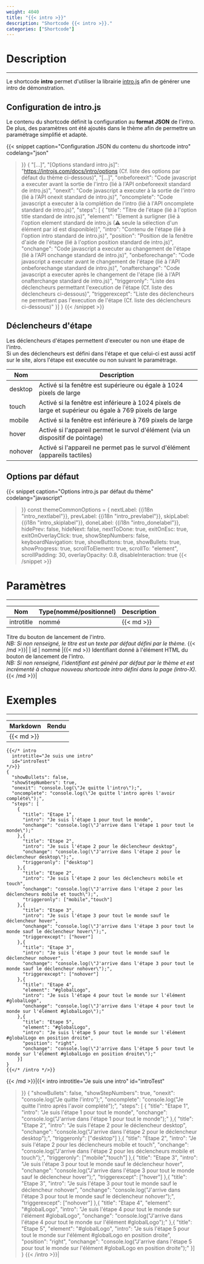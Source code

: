 ```yaml
---
weight: 4040
title: "{{< intro >}}"
description: "Shortcode {{< intro >}}."
categories: ["Shortcode"]
---
```


# Description
---

Le shortcode **intro** permet d'utiliser la librairie [intro.js](https://introjs.com/) afin de générer une intro de démonstration.

## Configuration de intro.js

Le contenu du shortcode définit la configuration au **format JSON** de l'intro. De plus, des paramètres ont été ajoutés dans le thème afin de permettre un paramétrage simplifié et adapté.

{{< snippet
    caption="Configuration JSON du contenu du shortcode intro"
    codelang="json"
>}}
{
  "[...]",
  "[Options standard intro.js]": "https://introjs.com/docs/intro/options (Cf. liste des options par défaut du thème ci-dessous)",
  "[...]",
  "onbeforeexit": "Code javascript a executer avant la sortie de l'intro (lié à l'API onbeforeexit standard de intro.js)",
  "onexit": "Code javascript a executer à la sortie de l'intro (lié à l'API onexit standard de intro.js)",
  "oncomplete": "Code javascript a executer à la complétion de l'intro (lié à l'API oncomplete standard de intro.js)",
  "steps": [
    {
      "title": "Titre de l'étape (lié à l'option title standard de intro.js)",
      "element": "Element à surligner (lié à l'option element standard de intro.js (⚠ seule la sélection d'un élément par id est disponible))",
      "intro": "Contenu de l'étape (lié à l'option intro standard de intro.js)",
      "position": "Position de la fenêtre d'aide de l'étape (lié à l'option position standard de intro.js)",
      "onchange": "Code javascript a executer au changement de l'étape (lié à l'API onchange standard de intro.js)",
      "onbeforechange": "Code javascript a executer avant le changement de l'étape (lié à l'API onbeforechange standard de intro.js)",
      "onafterchange": "Code javascript a executer après le changement de l'étape (lié à l'API onafterchange standard de intro.js)",
      "triggeronly": "Liste des déclencheurs permettant l'execution de l'étape (Cf. liste des déclencheurs ci-dessous)",
      "triggerexcept": "Liste des déclencheurs ne permettant pas l'execution de l'étape (Cf. liste des déclencheurs ci-dessous)"
    }]
}
{{< /snippet >}}

## Déclencheurs d'étape

Les déclencheurs d'étapes permettent d'executer ou non une étape de l'intro.  
Si un des déclencheurs est défini dans l'étape et que celui-ci est aussi actif sur le site, alors l'étape est executée ou non suivant le paramétrage.

| Nom | Description |
| --- | ----------- |
| desktop | Activé si la fenêtre est supérieure ou égale à 1024 pixels de large |
| touch | Activé si la fenêtre est inférieure à 1024 pixels de large et supérieur ou égale à 769 pixels de large |
| mobile | Activé si la fenêtre est inférieure à 769 pixels de large |
| hover | Activé si l'appareil permet le survol d'élément (via un dispositif de pointage) |
| nohover | Activé si l'appareil ne permet pas le survol d'élément (appareils tactiles) |

## Options par défaut

{{< snippet
    caption="Options intro.js par défaut du thème"
    codelang="javascript"
>}}
const themeCommonOptions = {
  nextLabel:          {{i18n "intro_nextlabel"}},
  prevLabel:          {{i18n "intro_prevlabel"}},
  skipLabel:          {{i18n "intro_skiplabel"}},
  doneLabel:          {{i18n "intro_donelabel"}},
  hidePrev:           false,
  hideNext:           false,
  nextToDone:         true,
  exitOnEsc:          true,
  exitOnOverlayClick: true,
  showStepNumbers:    false,
  keyboardNavigation: true,
  showButtons:        true,
  showBullets:        true,
  showProgress:       true,
  scrollToElement:    true,
  scrollTo:           "element",
  scrollPadding:      30,
  overlayOpacity:     0.8,
  disableInteraction: true
{{< /snippet >}}

# Paramètres
---

| Nom | Type(nommé/positionnel) | Description |
| --- | ----------------------- | ----------- |
| introtitle| nommé |{{< md >}}
Titre du bouton de lancement de l'intro.  
*NB: Si non renseigné, le titre est un texte par défaut défini par le thème.*
{{< /md >}}|
| id | nommé |{{< md >}}
Identifiant donné à l'élément HTML du bouton de lancement de l'intro.  
*NB: Si non renseigné, l'identifiant est généré par défaut par le thème et est incrémenté à chaque nouveau shortcode intro défini dans la page (intro-X).*
{{< /md >}}|

# Exemples
---

| Markdown | Rendu |
| -------- | ----- |
|{{< md >}}
```
{{</* intro
  introtitle="Je suis une intro"
  id="introTest"
*/>}}
{
  "showBullets": false,
  "showStepNumbers": true,
  "onexit": "console.log(\"Je quitte l'intro\");",
  "oncomplete": "console.log(\"Je quitte l'intro après l'avoir complété\");",
  "steps": [
    {
      "title": "Etape 1",
      "intro": "Je suis l'étape 1 pour tout le monde",
      "onchange": "console.log(\"J'arrive dans l'étape 1 pour tout le monde\");"
    },{
      "title": "Etape 2",
      "intro": "Je suis l'étape 2 pour le déclencheur desktop",
      "onchange": "console.log(\"J'arrive dans l'étape 2 pour le déclencheur desktop\");",
      "triggeronly": ["desktop"]
    },{
      "title": "Etape 2",
      "intro": "Je suis l'étape 2 pour les déclencheurs mobile et touch",
      "onchange": "console.log(\"J'arrive dans l'étape 2 pour les déclencheurs mobile et touch\");",
      "triggeronly": ["mobile","touch"]
    },{
      "title": "Etape 3",
      "intro": "Je suis l'étape 3 pour tout le monde sauf le déclencheur hover",
      "onchange": "console.log(\"J'arrive dans l'étape 3 pour tout le monde sauf le déclencheur hover\");",
      "triggerexcept": ["hover"]
    },{
      "title": "Etape 3",
      "intro": "Je suis l'étape 3 pour tout le monde sauf le déclencheur nohover",
      "onchange": "console.log(\"J'arrive dans l'étape 3 pour tout le monde sauf le déclencheur nohover\");",
      "triggerexcept": ["nohover"]
    },{
      "title": "Etape 4",
      "element": "#globalLogo",
      "intro": "Je suis l'étape 4 pour tout le monde sur l'élément #globalLogo",
      "onchange": "console.log(\"J'arrive dans l'étape 4 pour tout le monde sur l'élément #globalLogo\");"
    },{
      "title": "Etape 5",
      "element": "#globalLogo",
      "intro": "Je suis l'étape 5 pour tout le monde sur l'élément #globalLogo en position droite",
      "position": "right",
      "onchange": "console.log(\"J'arrive dans l'étape 5 pour tout le monde sur l'élément #globalLogo en position droite\");"
    }]
}
{{</* /intro */>}}
```
{{< /md >}}|{{< intro
  introtitle="Je suis une intro"
  id="introTest"
>}}
{
  "showBullets": false,
  "showStepNumbers": true,
  "onexit": "console.log(\"Je quitte l'intro\");",
  "oncomplete": "console.log(\"Je quitte l'intro après l'avoir complété\");",
  "steps": [
    {
      "title": "Etape 1",
      "intro": "Je suis l'étape 1 pour tout le monde",
      "onchange": "console.log(\"J'arrive dans l'étape 1 pour tout le monde\");"
    },{
      "title": "Etape 2",
      "intro": "Je suis l'étape 2 pour le déclencheur desktop",
      "onchange": "console.log(\"J'arrive dans l'étape 2 pour le déclencheur desktop\");",
      "triggeronly": ["desktop"]
    },{
      "title": "Etape 2",
      "intro": "Je suis l'étape 2 pour les déclencheurs mobile et touch",
      "onchange": "console.log(\"J'arrive dans l'étape 2 pour les déclencheurs mobile et touch\");",
      "triggeronly": ["mobile","touch"]
    },{
      "title": "Etape 3",
      "intro": "Je suis l'étape 3 pour tout le monde sauf le déclencheur hover",
      "onchange": "console.log(\"J'arrive dans l'étape 3 pour tout le monde sauf le déclencheur hover\");",
      "triggerexcept": ["hover"]
    },{
      "title": "Etape 3",
      "intro": "Je suis l'étape 3 pour tout le monde sauf le déclencheur nohover",
      "onchange": "console.log(\"J'arrive dans l'étape 3 pour tout le monde sauf le déclencheur nohover\");",
      "triggerexcept": ["nohover"]
    },{
      "title": "Etape 4",
      "element": "#globalLogo",
      "intro": "Je suis l'étape 4 pour tout le monde sur l'élément #globalLogo",
      "onchange": "console.log(\"J'arrive dans l'étape 4 pour tout le monde sur l'élément #globalLogo\");"
    },{
      "title": "Etape 5",
      "element": "#globalLogo",
      "intro": "Je suis l'étape 5 pour tout le monde sur l'élément #globalLogo en position droite",
      "position": "right",
      "onchange": "console.log(\"J'arrive dans l'étape 5 pour tout le monde sur l'élément #globalLogo en position droite\");"
    }]
}
{{< /intro >}}|
